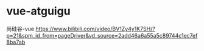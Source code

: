 # vue-atguigu
尚硅谷-vue
https://www.bilibili.com/video/BV1Zy4y1K7SH/?p=21&spm_id_from=pageDriver&vd_source=2add46a6a55a5c89744c1ec7ef8ba7ab
